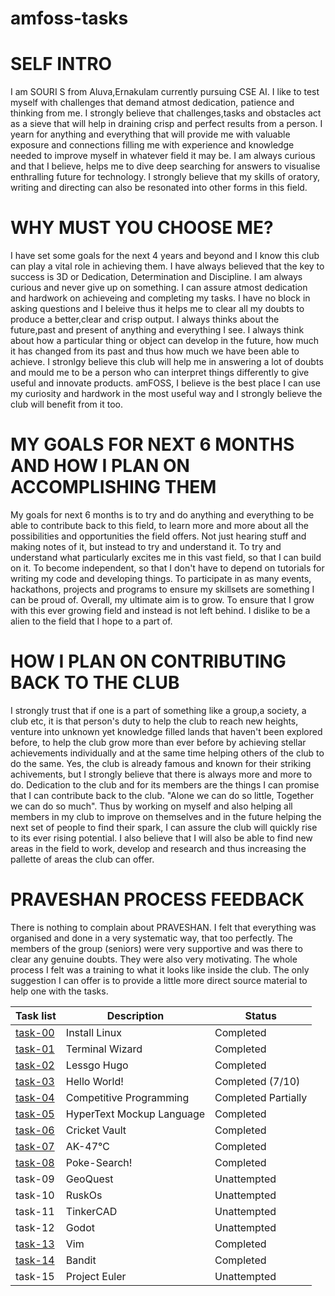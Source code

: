# amfoss-tasks

# SELF INTRO 

I am SOURI S from Aluva,Ernakulam currently pursuing CSE AI. I like to test myself with challenges that demand atmost dedication, patience and thinking from me. I strongly believe that challenges,tasks and obstacles act as a sieve that will help in draining crisp and perfect results from a person. I yearn for anything and everything that will provide me with valuable exposure and connections filling me with experience and knowledge needed to improve myself in whatever field it may be. I am always curious and that I believe, helps me to dive deep searching for answers to visualise enthralling future for technology. I strongly believe that my skills of oratory, writing and directing can also be resonated into other forms in this field.

# WHY MUST YOU CHOOSE ME?
I have set some goals for the next 4 years and beyond and I know this club can play a vital role in achieving them. I have always believed that the key to success is 3D or Dedication, Determination and Discipline. I am always curious and never give up on something. I can assure atmost dedication and hardwork on achieveing and completing my tasks. I have no block in asking questions and I beleive thus it helps me to clear all my doubts to produce a better,clear and crisp output. I always thinks about the future,past and present of anything and everything I see. I always think about how a particular thing or object can develop in the future, how much it has changed from its past and thus how much we have been able to achieve. I stronlgy believe this club will help me in answering a lot of doubts and mould me to be a person who can interpret things differently to give useful and innovate products.  amFOSS, I believe is the best place I can use my curiosity and hardwork in the most useful way and I strongly believe the club will benefit from it too. 

# MY GOALS FOR NEXT 6 MONTHS AND HOW I PLAN ON ACCOMPLISHING THEM
My goals for next 6 months is to try and do anything and everything to be able to contribute back to this field, to learn more and more about all the possibilities and opportunities the field offers. Not just hearing stuff and making notes of it, but instead to try and understand it. To try and understand what particularly excites me in this vast field, so that I can build on it. To become independent, so that I don't have to depend on tutorials for writing my code and developing things. To participate in as many events, hackathons, projects and programs to ensure my skillsets are something I can be proud of. Overall, my ultimate aim is to grow. To ensure that I grow with this ever growing field and instead is not left behind. I dislike to be a alien to the field that I hope to a part of.

# HOW I PLAN ON CONTRIBUTING BACK TO THE CLUB
I strongly trust that if one is a part of something like a group,a society, a club etc, it is that person's duty to help the club to reach new heights, venture into unknown yet knowledge filled lands that haven't been explored before, to help the club grow more than ever before by achieving stellar achievements individually and at the same time helping others of the club to do the same. Yes, the club is already famous and known for their striking achivements, but I strongly believe that there is always more and more to do. Dedication to the club and for its members are the things I can promise that I can contribute back to the club. 
"Alone we can do so little, Together we can do so much". Thus by working on myself and also helping all members in my club to improve on themselves and in the future helping the next set of people to find their spark, I can assure the club will quickly rise to its ever rising potential. I also believe that I will also be able to find new areas in the field to work, develop and research and thus increasing the pallette of areas the club can offer.

# PRAVESHAN PROCESS FEEDBACK
There is nothing to complain about PRAVESHAN. I felt that everything was organised and done in a very systematic way, that too perfectly. The members of the group (seniors) were very supportive and was there to clear any genuine doubts. They were also very motivating. The whole process I felt was a training to what it looks like inside the club. The only suggestion I can offer is to provide a little more direct source material to help one with the tasks.


| Task list            | Description                 | Status                 |
|----------------------|-----------------------------|---------------------|
| [task-00](/task-00)     | Install Linux            | Completed           |
| [task-01](/task-01)     | Terminal Wizard          | Completed           |
| [task-02](/task-02)     | Lessgo Hugo              | Completed           |
| [task-03](/task-03)     | Hello World!             | Completed (7/10)    |
| [task-04](/task-04)     | Competitive Programming  | Completed Partially |
| [task-05](/task-05)     | HyperText Mockup Language| Completed           |
| [task-06](/task-06)     | Cricket Vault            | Completed           |
| [task-07](/task-07)     | AK-47℃                  | Completed           |
| [task-08](/task-08)     | Poke-Search!             | Completed           |
| task-09                 | GeoQuest                 | Unattempted         |
| task-10                 | RuskOs                   | Unattempted         |
| task-11                 |  TinkerCAD               | Unattempted         |
| task-12                 | Godot                    | Unattempted         |
| [task-13](/task-13)     | Vim                      | Completed           |
| [task-14](/task-14)     | Bandit                   | Completed           |
| task-15                 | Project Euler            | Unattempted         |



